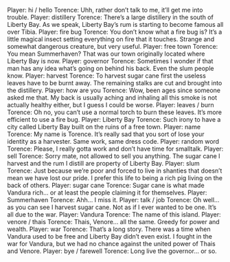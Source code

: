 Player: hi / hello
Torence: Uhh, rather don’t talk to me, it’ll get me into trouble.
Player: distillery
Torence: There’s a large distillery in the south of Liberty Bay. As we speak, Liberty Bay’s rum is starting to become famous all over Tibia.
Player: fire bug
Torence: You don’t know what a fire bug is? It’s a little magical insect setting everything on fire that it touches. Strange and somewhat dangerous creature, but very useful.
Player: free town
Torence: You mean Summerhaven? That was our town originally located where Liberty Bay is now.
Player: governor
Torence: Sometimes I wonder if that man has any idea what’s going on behind his back. Even the slum people know.
Player: harvest
Torence: To harvest sugar cane first the useless leaves have to be burnt away. The remaining stalks are cut and brought into the distillery.
Player: how are you
Torence: Wow, been ages since someone asked me that. My back is usually aching and inhaling all this smoke is not actually healthy either, but I guess I could be worse.
Player: leaves / burn
Torence: Oh no, you can’t use a normal torch to burn these leaves. It’s more efficient to use a fire bug.
Player: Liberty Bay
Torence: Such irony to have a city called Liberty Bay built on the ruins of a free town.
Player: name
Torence: My name is Torence. It’s really sad that you sort of lose your identity as a harvester. Same work, same dress code.
Player: random word
Torence: Please, I really gotta work and don’t have time for smalltalk.
Player: sell
Torence: Sorry mate, not allowed to sell you anything. The sugar cane I harvest and the rum I distill are property of Liberty Bay.
Player: slum
Torence: Just because we’re poor and forced to live in shanties that doesn’t mean we have lost our pride. I prefer this life to being a rich pig living on the back of others.
Player: sugar cane
Torence: Sugar cane is what made Vandura rich… or at least the people claiming it for themselves.
Player: Summerhaven
Torence: Ahh… I miss it.
Player: talk / job
Torence: Oh well… as you can see I harvest sugar cane. Not as if I ever wanted to be one. It’s all due to the war.
Player: Vandura
Torence: The name of this island.
Player: venore / thais
Torence: Thais, Venore… all the same. Greedy for power and wealth.
Player: war
Torence: That’s a long story. There was a time when Vandura used to be free and Liberty Bay didn’t even exist. I fought in the war for Vandura, but we had no chance against the united power of Thais and Venore.
Player: bye / farewell
Torence: Long live the governor… or so.